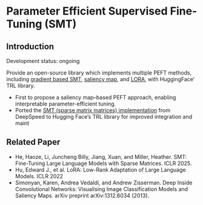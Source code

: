 # Parameter Efficient Supervised Fine-Tuning (SMT)

## Introduction

Development status: ongoing

Provide an open-source library which implements multiple PEFT methods, including [gradient based SMT](https://openreview.net/pdf?id=GbgCRJedQ7), [saliency map](https://arxiv.org/pdf/1312.6034), and [LORA](https://arxiv.org/pdf/2106.09685), with HuggingFace’ TRL library.

*  First to propose a saliency map–based PEFT approach, enabling interpretable parameter-efficient tuning.
*  Ported the [SMT (sparse matrix matrices) implementation](https://github.com/HectorHHZ/Sparse_Matrix_Tuning) from DeepSpeed to Hugging Face’s TRL library for improved integration and maint

## Related Paper

*  He, Haoze, Li, Juncheng Billy, Jiang, Xuan, and Miller, Heather. SMT: Fine-Tuning Large Language Models with Sparse Matrices. ICLR 2025.
*  Hu, Edward J., et al. LoRA: Low-Rank Adaptation of Large Language Models. ICLR 2022
*  Simonyan, Karen, Andrea Vedaldi, and Andrew Zisserman. Deep Inside Convolutional Networks: Visualising Image Classification Models and Saliency Maps. arXiv preprint arXiv:1312.6034 (2013).

